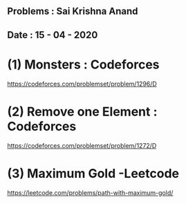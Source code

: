 ## Problems : Sai Krishna Anand

## Date : 15 - 04 - 2020

# (1) Monsters : Codeforces

https://codeforces.com/problemset/problem/1296/D

# (2) Remove one Element : Codeforces

https://codeforces.com/problemset/problem/1272/D

# (3) Maximum Gold -Leetcode

https://leetcode.com/problems/path-with-maximum-gold/

